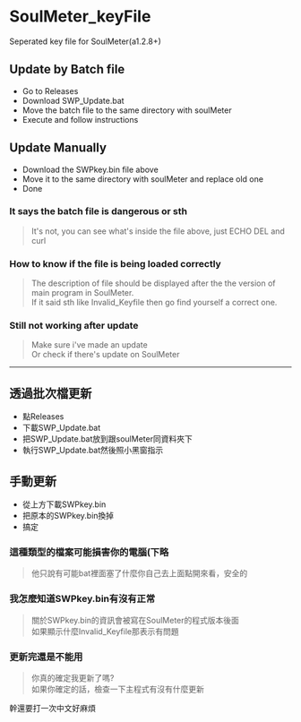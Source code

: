 # SoulMeter_keyFile
Seperated key file for SoulMeter(a1.2.8+)

## Update by Batch file
+ Go to Releases
+ Download SWP_Update.bat
+ Move the batch file to the same directory with soulMeter 
+ Execute and follow instructions

## Update Manually
+ Download the SWPkey.bin file above
+ Move it to the same directory with soulMeter and replace old one
+ Done


### It says the batch file is dangerous or sth
> It's not, you can see what's inside the file above, just ECHO DEL and curl

### How to know if the file is being loaded correctly
> The description of file should be displayed after the the version of main program in SoulMeter.  
> If it said sth like Invalid_Keyfile then go find yourself a correct one.

### Still not working after update
> Make sure i've made an update  
> Or check if there's update on SoulMeter

---

## 透過批次檔更新
+ 點Releases
+ 下載SWP_Update.bat
+ 把SWP_Update.bat放到跟soulMeter同資料夾下
+ 執行SWP_Update.bat然後照小黑窗指示

## 手動更新
+ 從上方下載SWPkey.bin
+ 把原本的SWPkey.bin換掉
+ 搞定




### 這種類型的檔案可能損害你的電腦(下略
> 他只說有可能bat裡面塞了什麼你自己去上面點開來看，安全的

### 我怎麼知道SWPkey.bin有沒有正常
> 關於SWPkey.bin的資訊會被寫在SoulMeter的程式版本後面   
> 如果顯示什麼Invalid_Keyfile那表示有問題

### 更新完還是不能用
> 你真的確定我更新了嗎?  
> 如果你確定的話，檢查一下主程式有沒有什麼更新

幹還要打一次中文好麻煩
